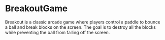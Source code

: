 # BreakoutGame
Breakout is a classic arcade game where players control a paddle to bounce a ball and break blocks on the screen. The goal is to destroy all the blocks while preventing the ball from falling off the screen.
